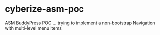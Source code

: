 # cyberize-asm-poc
ASM BuddyPress POC ... trying to implement a non-bootstrap Navigation with multi-level menu items
